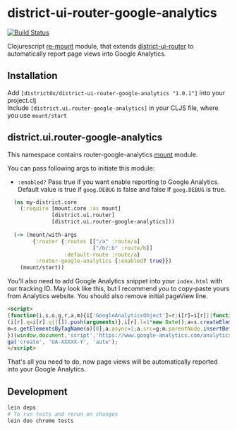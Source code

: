 # district-ui-router-google-analytics

[![Build Status](https://travis-ci.org/district0x/district-ui-router-google-analytics.svg?branch=master)](https://travis-ci.org/district0x/district-ui-router-google-analytics)

Clojurescript [re-mount](https://github.com/district0x/d0x-INFRA/blob/master/re-mount.md) module,
that extends [district-ui-router](https://github.com/district0x/district-ui-router) to automatically report page views into Google Analytics. 

## Installation
Add `[district0x/district-ui-router-google-analytics "1.0.1"]` into your project.clj  
Include `[district.ui.router-google-analytics]` in your CLJS file, where you use `mount/start`

## district.ui.router-google-analytics
This namespace contains router-google-analytics [mount](https://github.com/tolitius/mount) module.

You can pass following args to initiate this module: 
* `:enabled?` Pass true if you want enable reporting to Google Analytics. Default value is true if `goog.DEBUG` is false and
false if `goog.DEBUG` is true. 


```clojure
  (ns my-district.core
    (:require [mount.core :as mount]
              [district.ui.router]
              [district.ui.router-google-analytics]))
              
  (-> (mount/with-args
        {:router {:routes [["/a" :route/a]
                           ["/b/:b" :route/b]]
                  :default-route :route/a}
         :router-google-analytics {:enabled? true}})
    (mount/start))
```

You'll also need to add Google Analytics snippet into your `index.html` with our tracking ID. May look like this, but
I recommend you to copy-paste yours from Analytics website. You should also remove initial pageView line.   
```html
<script>
(function(i,s,o,g,r,a,m){i['GoogleAnalyticsObject']=r;i[r]=i[r]||function(){
(i[r].q=i[r].q||[]).push(arguments)},i[r].l=1*new Date();a=s.createElement(o),
m=s.getElementsByTagName(o)[0];a.async=1;a.src=g;m.parentNode.insertBefore(a,m)
})(window,document,'script','https://www.google-analytics.com/analytics.js','ga');
ga('create', 'UA-XXXXX-Y', 'auto');
</script>
```

That's all you need to do, now page views will be automatically reported into your Google Analytics. 

## Development
```bash
lein deps
# To run tests and rerun on changes
lein doo chrome tests
```